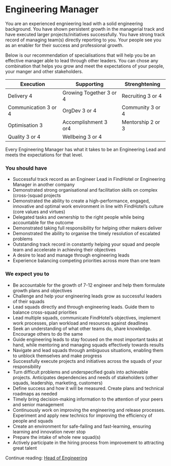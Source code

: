 # Engineering Manager

You are an experienced engnieering lead with a solid engineering background. You have shown persistent growth in the managerial track and have executed larger projects/initiatives successfully. You have strong track record of managing team(s) directly reporting to you. Your people see you as an enabler for their success and professional growth.

Below is our recommendation of specialisations that will help you be an effective manager able to lead through other leaders. You can chose any combination that helps you grow and meet the expectations of your people, your manger and other stakeholders.

| Execution | Supporting | Strenghtening |
| --- | --- | --- |
| Delivery 4 | Growing Together 3 or 4 | Recruiting 3 or 4 |
| Communication 3 or 4 | OrgDev 3 or 4 | Community 3 or 4 |
| Optimisation 3 | Accomplishment 3 or4 | Mentorship 2 or 3 |
| Quality 3 or 4 | Wellbeing 3 or 4 |

Every Engineering Manager has what it takes to be an Engineering Lead and meets the expectations for that level.

### You should have

- Successful track record as an Engineer Lead in FindHotel or Engineering Manager in another company
- Demonstrated strong organisational and facilitation skills on complex (cross-)squad projects
- Demonstrated the ability to create a high-performance, engaged, innovative and optimal work environment in line with FindHotel’s culture (core values and virtues)
- Delegated tasks and ownership to the right people while being accountable for the outcome
- Demonstrated taking full responsibility for helping other makers deliver
- Demonstrated the ability to organise the timely resolution of escalated problems
- Outstanding track record in constantly helping your squad and people learn and accelerate in achieving their objectives
- A desire to lead and manage through engineering leads
- Experience balancing competing priorities across more than one team

### We expect you to

- Be accountable for the growth of 7-12 engineer and help them formulate growth plans and objectives
- Challenge and help your engineering leads grow as successful leaders of their squads
- Lead squads directly and through engineering leads. Guide them to balance cross-squad priorities
- Lead multiple squads, communicate FindHotel’s objectives, implement work processes, plan workload and resources against deadlines
- Seek an understanding of what other teams do, share knowledge. Encourage others to do the same
- Guide engineering leads to stay focused on the most important tasks at hand, while mentoring and managing squads effectively towards results
- Navigate and lead squads through ambiguous situations, enabling them to unblock themselves and make progress
- Successfully execute projects and initiatives across the squads of your responsibility
- Turn difficult problems and underspecified goals into achievable projects. Anticipates dependencies and needs of stakeholders (other squads, leadership, marketing, customers)
- Define success and how it will be measured. Create plans and technical roadmaps as needed
- Timely bring decision-making information to the attention of your peers and senior management
- Continuously work on improving the engineering and release processes. Experiment and apply new technics for improving the efficiency of people and squads
- Create an environment for safe-failing and fast-learning, ensuring learning and innovation never stop
- Prepare the intake of whole new squad(s)
- Actively participate in the hiring process from improvement to attracting great talent

Continue reading: [Head of Engineering](head_of_engineering.md)
